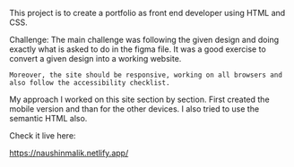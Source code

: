 This project is to create a portfolio as front end developer using HTML and CSS. 

Challenge:
    The main challenge was following the given design and doing exactly what is asked to do in the figma file. It was a good exercise to convert a given design into a working website.

    Moreover, the site should be responsive, working on all browsers and also follow the accessibility checklist.

My approach
    I worked on this site section by section. First created the mobile version and than for the other devices. I also tried to use the semantic HTML also. 

Check it live here:

   https://naushinmalik.netlify.app/
    